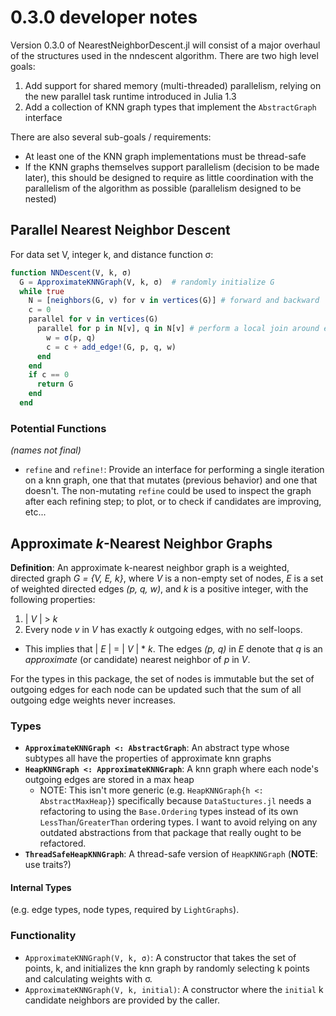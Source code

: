 # 0.3.0 developer notes
Version 0.3.0 of NearestNeighborDescent.jl will consist of a major overhaul
of the structures used in the nndescent algorithm. There are two high level
goals:

1. Add support for shared memory (multi-threaded) parallelism, relying on the
new parallel task runtime introduced in Julia 1.3
2. Add a collection of KNN graph types that implement the `AbstractGraph`
interface

There are also several sub-goals / requirements:
- At least one of the KNN graph implementations must be thread-safe
- If the KNN graphs themselves support parallelism (decision to be made later),
this should be designed to require as little coordination with the parallelism
of the algorithm as possible (parallelism designed to be nested)

## Parallel Nearest Neighbor Descent
For data set V, integer k, and distance function σ:

```julia
function NNDescent(V, k, σ)
  G = ApproximateKNNGraph(V, k, σ)  # randomly initialize G
  while true
    N = [neighbors(G, v) for v in vertices(G)] # forward and backward
    c = 0
    parallel for v in vertices(G)
      parallel for p in N[v], q in N[v] # perform a local join around each point
        w = σ(p, q)
        c = c + add_edge!(G, p, q, w)
      end
    end
    if c == 0
      return G
    end
  end
```

### Potential Functions
*(names not final)*
- `refine` and `refine!`: Provide an interface for performing a single iteration
on a knn graph, one that that mutates (previous behavior) and one that doesn't.
The non-mutating `refine` could be used to inspect the graph after each
refining step; to plot, or to check if candidates are improving, etc...

## Approximate *k*-Nearest Neighbor Graphs
**Definition**: An approximate k-nearest neighbor graph is a weighted, directed
graph *G = {V, E, k}*, where *V* is a non-empty set of nodes, *E* is a set of
weighted directed edges *(p, q, w)*, and *k* is a positive integer, with the
following properties:
1. | *V* | >  *k*
2. Every node *v* in *V* has exactly *k* outgoing edges, with no self-loops.
  - This implies that | *E* | = | *V* | * *k*.
The edges *(p, q)* in *E* denote that *q* is an *approximate* (or candidate)
nearest neighbor of *p* in *V*.

For the types in this package, the set of nodes is immutable but the set of
outgoing edges for each node can be updated such that the sum of all outgoing
edge weights never increases.

### Types
- **`ApproximateKNNGraph <: AbstractGraph`**: An abstract type whose subtypes
all have the properties of approximate knn graphs
- **`HeapKNNGraph <: ApproximateKNNGraph`**: A knn graph where each node's
outgoing edges are stored in a max heap
  - NOTE: This isn't more generic (e.g. `HeapKNNGraph{h <: AbstractMaxHeap}`)
  specifically because `DataStuctures.jl` needs a refactoring to using the
  `Base.Ordering` types instead of its own `LessThan`/`GreaterThan` ordering
  types. I want to avoid relying on any outdated abstractions from that package
  that really ought to be refactored.
- **`ThreadSafeHeapKNNGraph`**: A thread-safe version of `HeapKNNGraph`
(**NOTE**: use traits?)

#### Internal Types
(e.g. edge types, node types, required by `LightGraphs`).

### Functionality
- `ApproximateKNNGraph(V, k, σ)`: A constructor that takes the set of points, k,
and initializes the knn graph by randomly selecting k points and calculating
weights with σ.
- `ApproximateKNNGraph(V, k, initial)`: A constructor where the `initial` k
candidate neighbors are provided by the caller.
